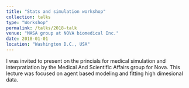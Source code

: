 ```yaml
---
title: "Stats and simulation workshop"
collection: talks
type: "Workshop"
permalink: /talks/2018-talk
venue: "MASA group at NOVA biomedical Inc."
date: 2018-01-01
location: "Washington D.C., USA"
---
```


I was invited to present on the princials for medical simulation and interpratiation by the  Medical And Scientific Affairs group for Nova. This lecture was focused on agent based modeling and fitting high dimesional data.

